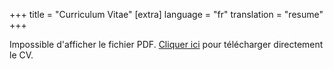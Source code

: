 +++
title = "Curriculum Vitae"
[extra]
language = "fr"
translation = "resume"
+++

<object data="/documents/cv_fr.pdf" type="application/pdf" width="100%" height="1000px">
  <p>Impossible d'afficher le fichier PDF. <a href="/documents/cv_fr.pdf">Cliquer ici</a> pour télécharger directement le CV.</p>
</object>

